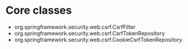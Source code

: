 # Core classes
- org.springframework.security.web.csrf.CsrfFilter
- org.springframework.security.web.csrf.CsrfTokenRepository
- org.springframework.security.web.csrf.CookieCsrfTokenRepository
